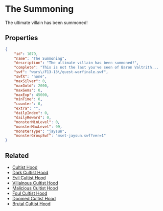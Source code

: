 # The Summoning

The ultimate villain has been summoned!

## Properties

```json
{
    "id": 1079,
    "name": "The Summoning",
    "description": "The ultimate villain has been summoned!",
    "complete": "This is not the last you've seen of Baron Valtrith... Monstervania is coming this October!",
    "swf": "wars\/F13-13\/quest-warfinale.swf",
    "swfX": "none",
    "maxSilver": 0,
    "maxGold": 2000,
    "maxGems": 0,
    "maxExp": 45000,
    "minTime": 0,
    "counter": 0,
    "extra": "",
    "dailyIndex": 0,
    "dailyReward": 0,
    "monsterMinLevel": 0,
    "monsterMaxLevel": 99,
    "monsterType": "jaysun",
    "monsterGroupSwf": "mset-jaysun.swf?ver=1"
}
```

## Related

- [Cultist Hood](../items/10406-cultist-hood.md)
- [Dark Cultist Hood](../items/10407-dark-cultist-hood.md)
- [Evil Cultist Hood](../items/10408-evil-cultist-hood.md)
- [Villainous Cultist Hood](../items/10409-villainous-cultist-hood.md)
- [Malicious Cultist Hood](../items/10410-malicious-cultist-hood.md)
- [Foul Cultist Hood](../items/10411-foul-cultist-hood.md)
- [Doomed Cultist Hood](../items/10412-doomed-cultist-hood.md)
- [Brutal Cultist Hood](../items/10413-brutal-cultist-hood.md)

